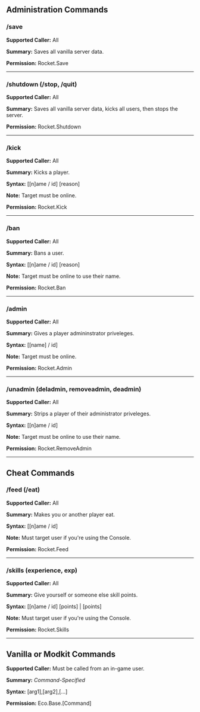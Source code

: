 ## Administration Commands

### /save

**Supported Caller:** All

**Summary:** Saves all vanilla server data.

**Permission:** Rocket.Save

---

### /shutdown (/stop, /quit)

**Supported Caller:** All

**Summary:** Saves all vanilla server data, kicks all users, then stops the server.

**Permission:** Rocket.Shutdown

---

### /kick

**Supported Caller:** All

**Summary:** Kicks a player.

**Syntax:** [[n]ame / id] [reason]

**Note:** Target must be online.

**Permission:** Rocket.Kick

---

### /ban

**Supported Caller:** All

**Summary:** Bans a user.

**Syntax:** [[n]ame / id] [reason]
  
**Note:** Target must be online to use their name.

**Permission:** Rocket.Ban

---

### /admin

**Supported Caller:** All

**Summary:** Gives a player admininstrator priveleges.

**Syntax:** [[name] / id]

**Note:** Target must be online.

**Permission:** Rocket.Admin

---

### /unadmin (deladmin, removeadmin, deadmin)

**Supported Caller:** All

**Summary:** Strips a player of their administrator priveleges.

**Syntax:** [[n]ame / id]

**Note:** Target must be online to use their name.

**Permission:** Rocket.RemoveAdmin

---

## Cheat Commands

### /feed (/eat)

**Supported Caller:** All

**Summary:** Makes you or another player eat.

**Syntax:** [[n]ame / id]

**Note:** Must target user if you're using the Console.

**Permission:** Rocket.Feed

---

### /skills (experience, exp)

**Supported Caller:** All

**Summary:** Give yourself or someone else skill points.

**Syntax:** [[n]ame / id] [points] | [points]

**Note:** Must target user if you're using the Console.

**Permission:** Rocket.Skills

---

## Vanilla or Modkit Commands

**Supported Caller:** Must be called from an in-game user.

**Summary:** *Command-Specified*

**Syntax:** [arg1],[arg2],[...]

**Permission:** Eco.Base.[Command]
